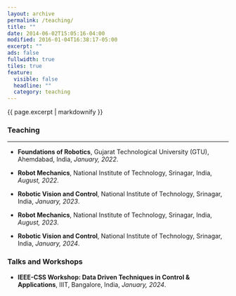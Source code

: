 ```yaml
---
layout: archive
permalink: /teaching/
title: ""
date: 2014-06-02T15:05:16-04:00
modified: 2016-01-04T16:38:17-05:00
excerpt: ""
ads: false
fullwidth: true
tiles: true
feature:
  visible: false
  headline: ""
  category: teaching
---
```


{{ page.excerpt | markdownify }}

### Teaching
<hr>

* <b>Foundations of Robotics</b>, Gujarat Technological University (GTU), Ahemdabad, India,<i> January, 2022</i>.

* <b>Robot Mechanics</b>, National Institute of Technology, Srinagar, India,<i> August, 2022</i>.

* <b>Robotic Vision and Control</b>, National Institute of Technology, Srinagar, India,<i> January, 2023</i>.

* <b>Robot Mechanics</b>, National Institute of Technology, Srinagar, India,<i> August, 2023</i>.

* <b>Robotic Vision and Control</b>, National Institute of Technology, Srinagar, India,<i> January, 2024</i>.

### Talks and Workshops

* <b>IEEE-CSS Workshop: Data Driven Techniques in Control & Applications</b>, IIIT, Bangalore, India,<i> January, 2024</i>.

